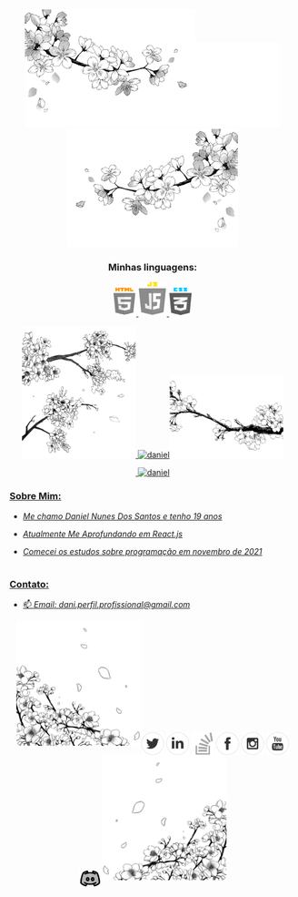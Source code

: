 
<div align="center">
<img width="300px" heigth="100px" src="https://github.com/Stilyx/Readme-images/blob/main/header-left-flower.png" /><img width="150px" heigth="200px" src="https://github.com/Stilyx/Readme-images/blob/main/transparent.png" /><img width="300px" heigth="100px" src="https://github.com/Stilyx/Readme-images/blob/main/header-right-flower.png" />
</div>



<h3 align="center">
  Minhas linguagens:
  </h3>
  
  
  <p align="center"> <a href="https://www.w3.org/html/" target="_blank" rel="noreferrer">
  <img src="https://github.com/Stilyx/Readme-images/blob/main/html-logo-definitive.png" alt="html5" width="40" height="50"/> </a> <a href="https://developer.mozilla.org/en-US/docs/Web/JavaScript" target="_blank" rel="noreferrer">
  </a> <a href="https://www.w3.org/html/" target="_blank" rel="noreferrer"><img src="https://github.com/Stilyx/Readme-images/blob/main/js-logo-definitive.png" alt="javascript" width="50" height="60"/> </a><a href="https://www.w3schools.com/css/" target="_blank" rel="noreferrer"><img src="https://github.com/Stilyx/Readme-images/blob/main/css-logo-definitive.png" alt="css3" width="40" height="50"/>
    
    
 <div align="center"> 
 <img width="200px" heigth="100" src="https://github.com/Stilyx/Readme-images/blob/main/main-left-flower.png"/> <img  src="https://github-readme-stats.vercel.app/api/top-langs/?username=Stilyx&layout=compact&langs_count=7&theme=dracula" alt="daniel"/><img width="200px" src= "https://github.com/Stilyx/Readme-images/blob/main/main-right-flower.png" />  
  </div>
  
 <p align="center">    
&nbsp;<img height="220px" src="https://github-readme-stats.vercel.app/api?username=Stilyx&show_icons=true&theme=dracula&include_all_commits=true&count_private=true" alt="daniel"/></p>
    
    
   
  <h3>
  Sobre Mim:
  </h3>
  
   -  *Me chamo Daniel Nunes Dos Santos e tenho 19 anos*  

 - *Atualmente Me Aprofundando em React.js* 
 
 - *Comecei os estudos sobre programação em novembro de 2021*
  #
  
 
  

  <h3>
    Contato:
  </h3>
  <p>
    
  
    
  - 📫 *Email: dani.perfil.profissional@gmail.com*
    
<p>
  
  
  <div align="center">
<img width="220px" heigth="200px" src="https://github.com/Stilyx/Readme-images/blob/main/footer-left-flower.png" /><a href="https://twitter.com/ChorusDan" target="_blank"><img align="center" src="https://github.com/Stilyx/Readme-images/blob/main/twitter-icon.png" alt="ChorusDan_" height="40" width="40px" /></a>
<a href="https://www.linkedin.com/in/daniel-nunes-963333239/" target="blank"><img align="center" src="https://github.com/Stilyx/Readme-images/blob/main/linkedin-icon.png" alt="daniel-linkedin-profile" height="40" width="40px" /></a>
<a href="#########" target="blank"><img align="center" src="https://github.com/Stilyx/Readme-images/blob/main/1217146_stackoverflow_icon.png" alt="daniel-stackoverflow-profile" height="40" width="40px" /></a>
<a href="https://www.facebook.com/profile.php?viewas=100000686899395&id=100009231604628" target="blank"><img align="center" src="https://github.com/Stilyx/Readme-images/blob/main/facebook-icon.png" alt="daniel-facebook-profile" height="40" width="40px" /></a>
<a href="https://www.instagram.com/_moon.dan/" target="blank"><img align="center" src="https://github.com/Stilyx/Readme-images/blob/main/instagram-icon.png" alt="daniel-instagram-profile" height="40" width="40px" /></a>
<a href="https://www.youtube.com/channel/UC_fpOX6KLDpRHScUEzzUe8A" target="blank"><img align="center" src="https://github.com/Stilyx/Readme-images/blob/main/youtube-icon.png" alt="daniel-youtube-profile" height="40" width="40px" /></a>
<a href="https://discord.gg/VR7f5jQY9N" target="_blank"><img align="center" src="https://github.com/Stilyx/Readme-images/blob/main/discord-definitive.png" alt="programação-curso-discord" height="40" width="40px" /></a><img width="220px" heigth="200px" src="https://github.com/Stilyx/Readme-images/blob/main/footer-right-flower.png" />
  </div>



<!--
**Stilyx/Stilyx** is a ✨ _special_ ✨ repository because its `README.md` (this file) appears on your GitHub profile.

320px

Here are some ideas to get you started:

- 🔭 I’m currently working on ...
- 🌱 I’m currently learning ...
- 👯 I’m looking to collaborate on ...
- 🤔 I’m looking for help with ...
- 💬 Ask me about ...
- 📫 How to reach me: ...
- 😄 Pronouns: ...
- ⚡ Fun fact: ...
-->
